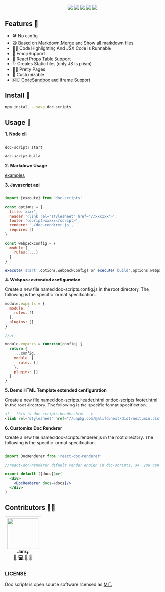 <p align="center">
<img src="https://img.alicdn.com/tfs/TB1fk0Qy3HqK1RjSZFEXXcGMXXa-1616-626.png">
<a href="https://www.npmjs.com/package/doc-scripts"><img src="https://img.shields.io/npm/v/doc-scripts.svg"></a>
<a href="https://travis-ci.com/janryWang/doc-scripts"><img src="https://travis-ci.com/janryWang/doc-scripts.svg?branch=master"></a>
<a href="https://standardjs.com"><img src="https://img.shields.io/badge/code_style-standard-brightgreen.svg"></a>
<img  src="https://img.alicdn.com/tfs/TB1N2p6y4jaK1RjSZFAXXbdLFXa-4044-3097.png">
</p>

## Features 🦑

- 🛠 No config
- 😆 Based on Markdown,Merge and Show all markdown files
- 👩‍💻 Code Highlighting And JSX Code is Runnable
- 💯 Emoji Support
- 🍖 React Props Table Support
- ✨ Creates Static files (only JS is prism)
- 🏳️‍🌈 Pretty Pages
- 🦄 Customizable
- 🇳🇱 [CodeSandbox](https://codesandbox.io/) and iframe Support

## Install 🦅

```bash
npm install --save doc-scripts
```

## Usage 🌈

**1. Node cli**

```bash

doc-scripts start

doc-script build

```

**2. Markdown Usage**

[examples](./examples/README.md)

**3. Javascript api**

```javascript

import {execute} from 'doc-scripts'

const options = {
  title:'xxxx',
  header:'<link rel="stylesheet" href="//xxxxxx">',
  footer:'<script>xxxxx</script>',
  renderer:'./doc-renderer.js',
  requires:[]
}

const webpackConfig = {
  module:{
    rules:[...]
  }
}

execute('start',options,webpackConfig) or execute('build',options,webpackConfig)

```

**4. Webpack extended configuration**

Create a new file named doc-scripts.config.js in the root directory. The
following is the specific format specification.

```javascript
module.exports = {
  module: {
    rules: []
  },
  plugins: []
}

//or

module.exports = function(config) {
  return {
    ...config,
    module: {
      rules: []
    },
    plugins: []
  }
}
```

**5. Demo HTML Template extended configuration**

Create a new file named doc-scripts.header.html or doc-scripts.footer.html in
the root directory. The following is the specific format specification.

```html
<!-- this is doc-scripts.header.html -->
<link rel="stylesheet" href="//unpkg.com/@alifd/next/dist/next.min.css" />
```

**6. Customize Doc Renderer**

Create a new file named doc-scripts.renderer.js  in
the root directory. The following is the specific format specification.

```jsx

import DocRenderer from 'react-doc-renderer'

//react-doc-renderer default render engien in doc-scripts, so ,you can continue to reuse this component in doc-scripts.renderer.js, or you can completely override its behavior.

export default ({docs})=>(
  <div>
    <DocRenderer docs={docs}/>
  </div>
)

```


## Contributors 💪🏻

<!-- ALL-CONTRIBUTORS-LIST:START  -->
<!-- prettier-ignore -->
| [<img src="https://avatars0.githubusercontent.com/u/4060976?v=4" width="100px;"/><br /><sub><b>Janry</b></sub>](https://github.com/janryWang)<br />[📖](https://github.com/janrywang/doc-scripts/commits?author=janryWang "Documentation") [💻](https://github.com/janrywang/doc-scripts/commits?author=janryWang "Code") [👀](#review-janryWang "Reviewed Pull Requests") [🤔](#ideas-janryWang "Ideas, Planning, & Feedback") |
| :---: |
<!-- ALL-CONTRIBUTORS-LIST:END -->

### LICENSE

Doc scripts is open source software licensed as [MIT.](./LICENSE)
